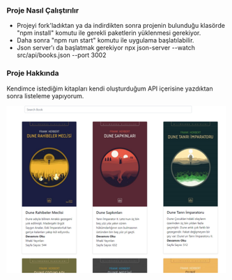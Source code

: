 ### Proje Nasıl Çalıştırılır

- Projeyi fork'ladıktan ya da indirdikten sonra projenin bulunduğu klasörde "npm install" komutu ile gerekli paketlerin yüklenmesi gerekiyor.
- Daha sonra "npm run start" komutu ile uygulama başlatılabilir.
- Json server'ı da başlatmak gerekiyor npx json-server --watch src/api/books.json --port 3002

### Proje Hakkında

Kendimce istediğim kitapları kendi oluşturduğum API içerisine yazdıktan sonra listeleme yapıyorum.


<img src="bookList.png" alt="Book App"/>
